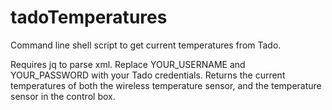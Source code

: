 tadoTemperatures
================

Command line shell script to get current temperatures from Tado.

Requires jq to parse xml.
Replace YOUR_USERNAME and YOUR_PASSWORD with your Tado credentials.
Returns the current temperatures of both the wireless temperature sensor, and the temperature sensor in the control box. 
